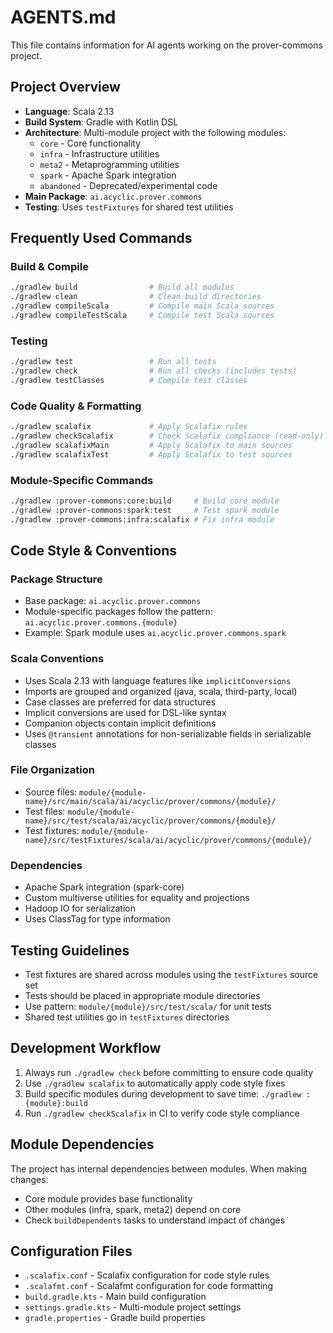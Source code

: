 # AGENTS.md

This file contains information for AI agents working on the prover-commons project.

## Project Overview

- **Language**: Scala 2.13
- **Build System**: Gradle with Kotlin DSL
- **Architecture**: Multi-module project with the following modules:
  - `core` - Core functionality
  - `infra` - Infrastructure utilities
  - `meta2` - Metaprogramming utilities
  - `spark` - Apache Spark integration
  - `abandoned` - Deprecated/experimental code
- **Main Package**: `ai.acyclic.prover.commons`
- **Testing**: Uses `testFixtures` for shared test utilities

## Frequently Used Commands

### Build & Compile
```bash
./gradlew build                # Build all modules
./gradlew clean                # Clean build directories
./gradlew compileScala         # Compile main Scala sources
./gradlew compileTestScala     # Compile test Scala sources
```

### Testing
```bash
./gradlew test                 # Run all tests
./gradlew check                # Run all checks (includes tests)
./gradlew testClasses          # Compile test classes
```

### Code Quality & Formatting
```bash
./gradlew scalafix             # Apply Scalafix rules
./gradlew checkScalafix        # Check Scalafix compliance (read-only)
./gradlew scalafixMain         # Apply Scalafix to main sources
./gradlew scalafixTest         # Apply Scalafix to test sources
```

### Module-Specific Commands
```bash
./gradlew :prover-commons:core:build     # Build core module
./gradlew :prover-commons:spark:test     # Test spark module
./gradlew :prover-commons:infra:scalafix # Fix infra module
```

## Code Style & Conventions

### Package Structure
- Base package: `ai.acyclic.prover.commons`
- Module-specific packages follow the pattern: `ai.acyclic.prover.commons.{module}`
- Example: Spark module uses `ai.acyclic.prover.commons.spark`

### Scala Conventions
- Uses Scala 2.13 with language features like `implicitConversions`
- Imports are grouped and organized (java, scala, third-party, local)
- Case classes are preferred for data structures
- Implicit conversions are used for DSL-like syntax
- Companion objects contain implicit definitions
- Uses `@transient` annotations for non-serializable fields in serializable classes

### File Organization
- Source files: `module/{module-name}/src/main/scala/ai/acyclic/prover/commons/{module}/`
- Test files: `module/{module-name}/src/test/scala/ai/acyclic/prover/commons/{module}/`
- Test fixtures: `module/{module-name}/src/testFixtures/scala/ai/acyclic/prover/commons/{module}/`

### Dependencies
- Apache Spark integration (spark-core)
- Custom multiverse utilities for equality and projections
- Hadoop IO for serialization
- Uses ClassTag for type information

## Testing Guidelines

- Test fixtures are shared across modules using the `testFixtures` source set
- Tests should be placed in appropriate module directories
- Use pattern: `module/{module}/src/test/scala/` for unit tests
- Shared test utilities go in `testFixtures` directories

## Development Workflow

1. Always run `./gradlew check` before committing to ensure code quality
2. Use `./gradlew scalafix` to automatically apply code style fixes
3. Build specific modules during development to save time: `./gradlew :{module}:build`
4. Run `./gradlew checkScalafix` in CI to verify code style compliance

## Module Dependencies

The project has internal dependencies between modules. When making changes:
- Core module provides base functionality
- Other modules (infra, spark, meta2) depend on core
- Check `buildDependents` tasks to understand impact of changes

## Configuration Files

- `.scalafix.conf` - Scalafix configuration for code style rules
- `.scalafmt.conf` - Scalafmt configuration for code formatting
- `build.gradle.kts` - Main build configuration
- `settings.gradle.kts` - Multi-module project settings
- `gradle.properties` - Gradle build properties
